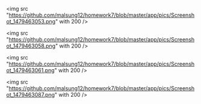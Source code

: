 <img src "https://github.com/malsung12/homework7/blob/master/app/pics/Screenshot_1479463053.png" with 200 />

<img src "https://github.com/malsung12/homework7/blob/master/app/pics/Screenshot_1479463058.png" with 200 />

<img src "https://github.com/malsung12/homework7/blob/master/app/pics/Screenshot_1479463061.png" with 200 />

<img src "https://github.com/malsung12/homework7/blob/master/app/pics/Screenshot_1479463087.png" with 200 />
